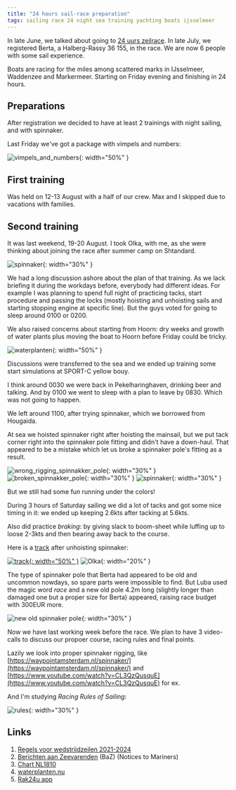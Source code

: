 ```yaml
---
title: "24 hours sail-race preparation"
tags: sailing race 24 night sea training yachting boats ijsselmeer
---
```


In late June, we talked about going to [24 uurs zeilrace](https://24uurszeilrace.nl/). In late July, we registered Berta,
a Halberg-Rassy 36 155, in the race. We are now 6 people with some sail experience.

Boats are racing for the miles among scattered marks in IJsselmeer, Waddenzee and Markermeer.
Starting on Friday evening and finishing in 24 hours.

## Preparations

After registration we decided to have at least 2 trainings with night sailing, and with spinnaker.

Last Friday we've got a package with vimpels and numbers:

![vimpels_and_numbers](/img/2022-08-18-24uurszeilrace-pack.jpg){: width="50%" }

## First training

Was held on 12-13 August with a half of our crew. Max and I skipped due to vacations with
families.

## Second training

It was last weekend, 19-20 August. I took Olka, with me, as she were thinking about joining
the race after summer camp on Shtandard.

![spinnaker](/img/2022-08-20-training-2.jpg){: width="30%" }

We had a long discussion ashore about the plan of that training.
As we lack briefing it during the workdays before, everybody had different ideas.
For example I was planning to spend full night of practicing tacks, start procedure and
passing the locks (mostly hoisting and unhoisting sails and starting stopping engine at
specific line). But the guys voted for going to sleep around 0100 or 0200.

We also raised concerns about starting from Hoorn: dry weeks and growth of water plants
plus moving the boat to Hoorn before Friday could be tricky.

![waterplanten](/img/2022-08-20-waterplanten.jpg){: width="50%" }

Discussions were transferred to the sea and we ended up training some start simulations
at SPORT-C yellow bouy.

I think around 0030 we were back in Pekelharinghaven, drinking beer and talking. And by 0100
we went to sleep with a plan to leave by 0830. Which was not going to happen.

We left around 1100, after trying spinnaker, which we borrowed from Hougaida.

At sea we hoisted spinnaker right after hoisting the mainsail, but we put tack corner
right into the spinnaker pole fitting and didn't have a down-haul. That appeared to be
a mistake which let us broke a spinnaker pole's fitting as a result.

![wrong_rigging_spinnakker_pole](/img/2022-08-20-spinnaker-2.jpg){: width="30%" }
![broken_spinnakker_pole](/img/2022-08-20-broken-spinnaker-pole.jpg){: width="30%" }
![spinnaker](/img/2022-08-20-spinnaker.jpg){: width="30%" }

But we still had some fun running under the colors!

During 3 hours of Saturday sailing we did a lot of tacks and got some nice timing in it:
we ended up keeping 2.6kts after tacking at 5.6kts.

Also did practice _braking_: by giving slack to boom-sheet while luffing up to loose 2-3kts and then bearing away back to the course.

Here is a <a href="https://boating.page.link/PFGYSuHteUce1fC39" target="_blank">track</a> after unhoisting spinnaker:

<a href="https://boating.page.link/PFGYSuHteUce1fC39" target="_blank">![track](/img/2022-08-20-track.jpg){: width="50%" }</a>
![Olka](/img/2022-08-20-Olka.jpg){: width="20%" }

The type of spinnaker pole that Berta had appeared to be old and uncommon nowdays,
so spare parts were impossible to find. But Luba used the magic word _race_ and a
new old pole 4.2m long (slightly longer than damaged one but a proper size for Berta)
appeared, raising race budget with 300EUR more.

![new old spinnaker pole](/img/2022-08-20-new-old-spinnaker-pole.jpg){: width="30%" }

Now we have last working week before the race. We plan to have 3 video-calls to discuss
our propoer course, racing rules and final points.

Lazily we look into proper spinnaker rigging, like [https://waypointamsterdam.nl/spinnaker/](https://waypointamsterdam.nl/spinnaker/) and [https://www.youtube.com/watch?v=CL3QzQusquE](https://www.youtube.com/watch?v=CL3QzQusquE) for ex.

And I'm studying _Racing Rules of Sailing_:

![rules](/img/2022-08-20-rules.jpg){: width="30%" }

## Links

1. [Regels voor wedstrijdzeilen 2021-2024](https://www.watersportverbond.nl/media/8d8a74f3c209abe/regelboek-eng-nl-watersportverbond.pdf)
2. [Berichten aan Zeevarenden](https://www.defensie.nl/onderwerpen/berichten-aan-zeevarenden/database/per-kaart?kaartnummer=1810.4&van-jaar=2020&van-week=50&tot-en-met-jaar=2022&tot-en-met-week=52) (BaZ) (Notices to Mariners)
3. [Chart NL1810](https://eu.nvcharts.com/20792/nl-1810/)
4. [waterplanten.nu](https://waterplanten.nu)
5. [Rak24u app](http://sites.google.com/site/rak24uurs/)
